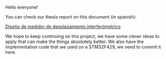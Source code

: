 Hello everyone!

You can check our thesis report on this document (in spanish):

[Diseño de medidor de desplazamiento interferómetrico](https://www.invap.com.ar/wp-content/uploads/formidable/8/Proyecto_Final-Orozco-Robador-Villanueva.pdf)

We hope to keep continuing on this project, we have some clever ideas to apply that can make the things absolutely better. We also have the implementation code that we used on a STM32F429, we need to commit it here.
